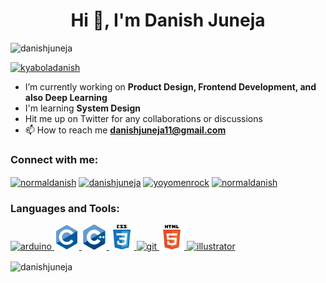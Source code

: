 <h1 align="center">Hi 👋, I'm Danish Juneja</h1>
<p align="left"> <img src="https://komarev.com/ghpvc/?username=danishjuneja&label=Profile%20views&color=0e75b6&style=flat" alt="danishjuneja" /> </p>

<p align="left"> <a href="https://twitter.com/kyaboladanish" target="blank"><img src="https://img.shields.io/twitter/follow/normaldanish?logo=twitter&style=for-the-badge" alt="kyaboladanish" /></a> </p>

- I’m currently working on <b>Product Design, Frontend Development, and also Deep Learning</b>
- I'm learning <b>System Design</b> 
- Hit me up on Twitter for any collaborations or discussions
- 📫 How to reach me <b>danishjuneja11@gmail.com</b>

<h3 align="left">Connect with me:</h3>
<p align="left">
<a href="https://twitter.com/normaldanish" target="blank"><img align="center" src="https://raw.githubusercontent.com/rahuldkjain/github-profile-readme-generator/master/src/images/icons/Social/twitter.svg" alt="normaldanish" height="30" width="40" /></a>
<a href="https://linkedin.com/in/danishjuneja" target="blank"><img align="center" src="https://raw.githubusercontent.com/rahuldkjain/github-profile-readme-generator/master/src/images/icons/Social/linked-in-alt.svg" alt="danishjuneja" height="30" width="40" /></a>
<a href="https://fb.com/yoyomenrock" target="blank"><img align="center" src="https://raw.githubusercontent.com/rahuldkjain/github-profile-readme-generator/master/src/images/icons/Social/facebook.svg" alt="yoyomenrock" height="30" width="40" /></a>
<a href="https://instagram.com/normaldanish" target="blank"><img align="center" src="https://raw.githubusercontent.com/rahuldkjain/github-profile-readme-generator/master/src/images/icons/Social/instagram.svg" alt="normaldanish" height="30" width="40" /></a>
</p>

<h3 align="left">Languages and Tools:</h3>
<p align="left"> <a href="https://www.arduino.cc/" target="_blank"> <img src="https://cdn.worldvectorlogo.com/logos/arduino-1.svg" alt="arduino" width="40" height="40"/> </a>  <a href="https://www.cprogramming.com/" target="_blank"> <img src="https://raw.githubusercontent.com/devicons/devicon/master/icons/c/c-original.svg" alt="c" width="40" height="40"/> </a> <a href="https://www.w3schools.com/cpp/" target="_blank"> <img src="https://raw.githubusercontent.com/devicons/devicon/master/icons/cplusplus/cplusplus-original.svg" alt="cplusplus" width="40" height="40"/> </a> <a href="https://www.w3schools.com/css/" target="_blank"> <img src="https://raw.githubusercontent.com/devicons/devicon/master/icons/css3/css3-original-wordmark.svg" alt="css3" width="40" height="40"/> </a> <a href="https://git-scm.com/" target="_blank"> <img src="https://www.vectorlogo.zone/logos/git-scm/git-scm-icon.svg" alt="git" width="40" height="40"/> </a> <a href="https://www.w3.org/html/" target="_blank"> <img src="https://raw.githubusercontent.com/devicons/devicon/master/icons/html5/html5-original-wordmark.svg" alt="html5" width="40" height="40"/> </a> <a href="https://www.adobe.com/in/products/illustrator.html" target="_blank"> <img src="https://www.vectorlogo.zone/logos/adobe_illustrator/adobe_illustrator-icon.svg" alt="illustrator" width="40" height="40"/> </a> 

<p><img align="center" src="https://github-readme-stats.vercel.app/api/top-langs?username=danishjuneja&show_icons=true&locale=en&layout=compact" alt="danishjuneja" /></p>
